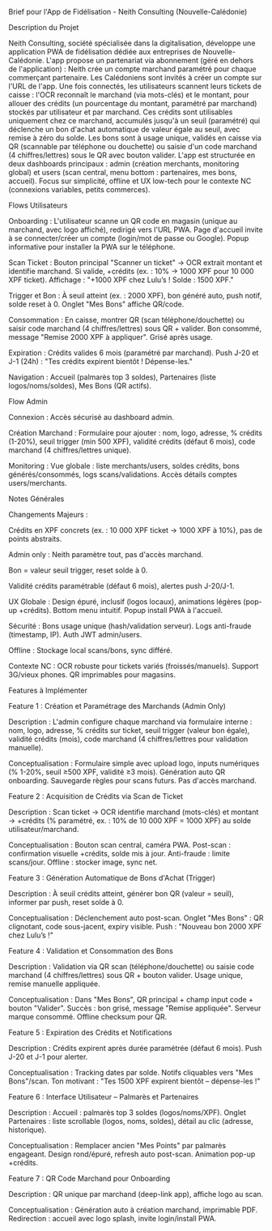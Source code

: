 Brief pour l'App de Fidélisation - Neith Consulting (Nouvelle-Calédonie)

Description du Projet

Neith Consulting, société spécialisée dans la digitalisation, développe une application PWA de fidélisation dédiée aux entreprises de Nouvelle-Calédonie. L'app propose un partenariat via abonnement (géré en dehors de l'application) : Neith crée un compte marchand paramétré pour chaque commerçant partenaire. Les Calédoniens sont invités à créer un compte sur l'URL de l'app. Une fois connectés, les utilisateurs scannent leurs tickets de caisse : l'OCR reconnaît le marchand (via mots-clés) et le montant, pour allouer des crédits (un pourcentage du montant, paramétré par marchand) stockés par utilisateur et par marchand. Ces crédits sont utilisables uniquement chez ce marchand, accumulés jusqu'à un seuil (paramétré) qui déclenche un bon d'achat automatique de valeur égale au seuil, avec remise à zéro du solde. Les bons sont à usage unique, validés en caisse via QR (scannable par téléphone ou douchette) ou saisie d'un code marchand (4 chiffres/lettres) sous le QR avec bouton valider. L'app est structurée en deux dashboards principaux : admin (création merchants, monitoring global) et users (scan central, menu bottom : partenaires, mes bons, accueil). Focus sur simplicité, offline et UX low-tech pour le contexte NC (connexions variables, petits commerces).

Flows Utilisateurs

Onboarding : L'utilisateur scanne un QR code en magasin (unique au marchand, avec logo affiché), redirigé vers l'URL PWA. Page d'accueil invite à se connecter/créer un compte (login/mot de passe ou Google). Popup informative pour installer la PWA sur le téléphone.

Scan Ticket : Bouton principal "Scanner un ticket" → OCR extrait montant et identifie marchand. Si valide, +crédits (ex. : 10% → 1000 XPF pour 10 000 XPF ticket). Affichage : "+1000 XPF chez Lulu’s ! Solde : 1500 XPF."

Trigger et Bon : À seuil atteint (ex. : 2000 XPF), bon généré auto, push notif, solde reset à 0. Onglet "Mes Bons" affiche QR/code.

Consommation : En caisse, montrer QR (scan téléphone/douchette) ou saisir code marchand (4 chiffres/lettres) sous QR + valider. Bon consommé, message "Remise 2000 XPF à appliquer". Grisé après usage.

Expiration : Crédits valides 6 mois (paramétré par marchand). Push J-20 et J-1 (24h) : "Tes crédits expirent bientôt ! Dépense-les."

Navigation : Accueil (palmarès top 3 soldes), Partenaires (liste logos/noms/soldes), Mes Bons (QR actifs).

Flow Admin

Connexion : Accès sécurisé au dashboard admin.

Création Marchand : Formulaire pour ajouter : nom, logo, adresse, % crédits (1-20%), seuil trigger (min 500 XPF), validité crédits (défaut 6 mois), code marchand (4 chiffres/lettres unique).

Monitoring : Vue globale : liste merchants/users, soldes crédits, bons générés/consommés, logs scans/validations. Accès détails comptes users/merchants.

Notes Générales

Changements Majeurs :

Crédits en XPF concrets (ex. : 10 000 XPF ticket → 1000 XPF à 10%), pas de points abstraits.

Admin only : Neith paramètre tout, pas d'accès marchand.

Bon = valeur seuil trigger, reset solde à 0.

Validité crédits paramétrable (défaut 6 mois), alertes push J-20/J-1.

UX Globale : Design épuré, inclusif (logos locaux), animations légères (pop-up +crédits). Bottom menu intuitif. Popup install PWA à l'accueil.

Sécurité : Bons usage unique (hash/validation serveur). Logs anti-fraude (timestamp, IP). Auth JWT admin/users.

Offline : Stockage local scans/bons, sync différé.

Contexte NC : OCR robuste pour tickets variés (froissés/manuels). Support 3G/vieux phones. QR imprimables pour magasins.

Features à Implémenter

Feature 1 : Création et Paramétrage des Marchands (Admin Only)

Description : L'admin configure chaque marchand via formulaire interne : nom, logo, adresse, % crédits sur ticket, seuil trigger (valeur bon égale), validité crédits (mois), code marchand (4 chiffres/lettres pour validation manuelle).

Conceptualisation : Formulaire simple avec upload logo, inputs numériques (% 1-20%, seuil ≥500 XPF, validité ≥3 mois). Génération auto QR onboarding. Sauvegarde règles pour scans futurs. Pas d'accès marchand.

Feature 2 : Acquisition de Crédits via Scan de Ticket

Description : Scan ticket → OCR identifie marchand (mots-clés) et montant → +crédits (% paramétré, ex. : 10% de 10 000 XPF = 1000 XPF) au solde utilisateur/marchand.

Conceptualisation : Bouton scan central, caméra PWA. Post-scan : confirmation visuelle +crédits, solde mis à jour. Anti-fraude : limite scans/jour. Offline : stocker image, sync net.

Feature 3 : Génération Automatique de Bons d'Achat (Trigger)

Description : À seuil crédits atteint, générer bon QR (valeur = seuil), informer par push, reset solde à 0.

Conceptualisation : Déclenchement auto post-scan. Onglet "Mes Bons" : QR clignotant, code sous-jacent, expiry visible. Push : "Nouveau bon 2000 XPF chez Lulu’s !"

Feature 4 : Validation et Consommation des Bons

Description : Validation via QR scan (téléphone/douchette) ou saisie code marchand (4 chiffres/lettres) sous QR + bouton valider. Usage unique, remise manuelle appliquée.

Conceptualisation : Dans "Mes Bons", QR principal + champ input code + bouton "Valider". Succès : bon grisé, message "Remise appliquée". Serveur marque consommé. Offline checksum pour QR.

Feature 5 : Expiration des Crédits et Notifications

Description : Crédits expirent après durée paramétrée (défaut 6 mois). Push J-20 et J-1 pour alerter.

Conceptualisation : Tracking dates par solde. Notifs cliquables vers "Mes Bons"/scan. Ton motivant : "Tes 1500 XPF expirent bientôt – dépense-les !"

Feature 6 : Interface Utilisateur – Palmarès et Partenaires

Description : Accueil : palmarès top 3 soldes (logos/noms/XPF). Onglet Partenaires : liste scrollable (logos, noms, soldes), détail au clic (adresse, historique).

Conceptualisation : Remplacer ancien "Mes Points" par palmarès engageant. Design rond/épuré, refresh auto post-scan. Animation pop-up +crédits.

Feature 7 : QR Code Marchand pour Onboarding

Description : QR unique par marchand (deep-link app), affiche logo au scan.

Conceptualisation : Génération auto à création marchand, imprimable PDF. Redirection : accueil avec logo splash, invite login/install PWA.
